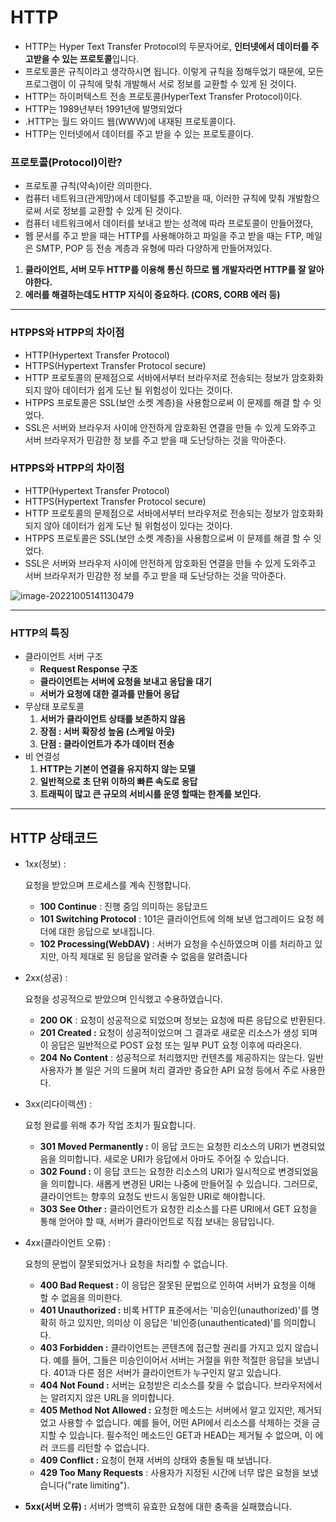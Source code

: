 # HTTP

- HTTP는 Hyper Text Transfer Protocol의 두문자어로, **인터넷에서 데이터를 주고받을 수 있는 프로토콜**입니다.
- 프로토콜은 규칙이라고 생각하시면 됩니다. 이렇게 규칙을 정해두었기 때문에, 모든 프로그램이 이 규칙에 맞춰 개발해서 서로 정보를 교환할 수 있게 된 것이다.
- HTTP는 하이퍼텍스트 전송 프로토콜(HyperText Transfer Protocol)이다.
- HTTP는 1989년부터 1991년에 발명되었다
- .HTTP는 월드 와이드 웹(WWW)에 내재된 프로토콜이다.
- HTTP는 인터넷에서 데이터를 주고 받을 수 있는 프로토콜이다.

### 프로토콜(Protocol)이란?

- 프로토콜 규칙(약속)이란 의미한다.
- 컴퓨터 네트워크(관게망)에서 데이털를 주고받을 때, 이러한 규칙에  맞춰 개발함으로써 서로 정보를 교환할 수 있게 된 것이다.
- 컴퓨터 네트워크에서 데이터를 보내고 받는 성격에 따라 프로토콜이 만들어졌다,
- 웹 문서를 주고 받을 때는 HTTP를 사용해야하고 파일을 주고 받을 때는 FTP, 메일은 SMTP, POP 등 전송 계층과 유형에 따라 다양하게 만들어져있다.

1. **클라이언트, 서버 모두 HTTP를 이용해 통신 하므로 웹 개발자라면 HTTP를 잘 알아야한다.**
2. **에러를 해결하는데도 HTTP 지식이 중요하다. (CORS, CORB 에러 등)**

------

### HTPPS와 HTPP의 차이점

- HTTP(Hypertext Transfer Protocol)
- HTTPS(Hypertext Transfer Protocol secure)
- HTTP 프로토콜의 문제점으로 서바에서부터 브라우저로 전송되는 정보가 암호화화 되지 않아 데이터가 쉽게 도난 될 위험성이 있다는 것이다.
- HTPPS 프로토콜은 SSL(보안 소켓 계층)을 사용함으로써 이 문제를 해결 할 수 잇었다.
- SSL은 서버와 브라우저 사이에 안전하게 암호화된 연결을 만들 수 있게 도와주고 서버 브라우저가 민감한 정 보를 주고 받을 때 도난당하는 것을 막아준다.

### HTPPS와 HTPP의 차이점

- HTTP(Hypertext Transfer Protocol)
- HTTPS(Hypertext Transfer Protocol secure)
- HTTP 프로토콜의 문제점으로 서바에서부터 브라우저로 전송되는 정보가 암호화화 되지 않아 데이터가 쉽게 도난 될 위험성이 있다는 것이다.
- HTPPS 프로토콜은 SSL(보안 소켓 계층)을 사용함으로써 이 문제를 해결 할 수 잇었다.
- SSL은 서버와 브라우저 사이에 안전하게 암호화된 연결을 만들 수 있게 도와주고 서버 브라우저가 민감한 정 보를 주고 받을 때 도난당하는 것을 막아준다.

![image-20221005141130479](C:\Users\ay612\AppData\Roaming\Typora\typora-user-images\image-20221005141130479.png)

------

### HTTP의 특징

- 클라이언트 서버 구조
  - **Request Response 구조**
  - **클라이언트는 서버에 요청을 보내고 응답을 대기**
  - **서버가 요청에 대한 결과를 만들어 응답**
- 무상태 포로토콜
  1. **서버가 클라이언트 상태를 보존하지 않음**
  2. **장점 : 서버 확장성 높음 (스케일 아웃)**
  3. **단점 : 클라이언트가 추가 데이터 전송**
- 비 연결성
  1. **HTTP는 기본이 연결을 유지하지 않는 모델**
  2. **일반적으로 초 단위 이하의 빠른 속도로 응답**
  3. **트래픽이 많고 큰 규모의 서비시를 운영 할때는 한계를 보인다.**

------

## HTTP 상태코드

- 1xx(정보) :

   요청을 받았으며 프로세스를 계속 진행합니다.

  - **100 Continue** : 진행 중임 의미하는 응답코드
  - **101 Switching Protocol** : 101은 클라이언트에 의해 보낸 업그레이드 요청 헤더에 대한 응답으로 보내집니다.
  - **102 Processing(WebDAV)** : 서버가 요청을 수신하였으며 이를 처리하고 있지만, 아직 제대로 된 응답을 알려줄 수 없음을 알려줍니다

- 2xx(성공) :

   요청을 성공적으로 받았으며 인식했고 수용하였습니다.

  - **200 OK** : 요청이 성공적으로 되었으며 정보는 요청에 따른 응답으로 반환된다.
  - **201 Created :** 요청이 성공적이었으며 그 결과로 새로운 리소스가 생성 되며 이 응답은 일반적으로 POST 요청 또는 일부 PUT 요청 이후에 따라온다.
  - **204 No Content** : 성공적으로 처리했지만 컨텐츠를 제공하지는 않는다. 일반 사용자가 볼 일은 거의 드물며 처리 결과만 중요한 API 요청 등에서 주로 사용한다.

- 3xx(리다이렉션) :

   요청 완료를 위해 추가 작업 조치가 필요합니다.

  - **301 Moved Permanently :** 이 응답 코드는 요청한 리소스의 URI가 변경되었음을 의미합니다. 새로운 URI가 응답에서 아마도 주어질 수 있습니다.
  - **302 Found :** 이 응답 코드는 요청한 리소스의 URI가 일시적으로 변경되었음을 의미합니다. 새롭게 변경된 URI는 나중에 만들어질 수 있습니다. 그러므로, 클라이언트는 향후의 요청도 반드시 동일한 URI로 해야합니다.
  - **303 See Other :** 클라이언트가 요청한 리소스를 다른 URI에서 GET 요청을 통해 얻어야 할 때, 서버가 클라이언트로 직접 보내는 응답입니다.

- 4xx(클라이언트 오류) :

   요청의 문법이 잘못되었거나 요청을 처리할 수 없습니다.

  - **400 Bad Request :** 이 응답은 잘못된 문법으로 인하여 서버가 요청을 이해 할 수 없음을 의미한다.
  - **401 Unauthorized :** 비록 HTTP 표준에서는 '미승인(unauthorized)'를 명확히 하고 있지만, 의미상 이 응답은 '비인증(unauthenticated)'를 의미합니다.
  - **403 Forbidden :** 클라이언트는 콘텐츠에 접근할 권리를 가지고 있지 않습니다. 예를 들어, 그들은 미승인이어서 서버는 거절을 위한 적절한 응답을 보냅니다. 401과 다른 점은 서버가 클라이언트가 누구인지 알고 있습니다.
  - **404 Not Found :** 서버는 요청받은 리소스를 찾을 수 없습니다. 브라우저에서는 알려지지 않은 URL을 의미합니다.
  - **405 Method Not Allowed :** 요청한 메소드는 서버에서 알고 있지만, 제거되었고 사용할 수 없습니다. 예를 들어, 어떤 API에서 리소스를 삭제하는 것을 금지할 수 있습니다. 필수적인 메소드인 GET과 HEAD는 제거될 수 없으며, 이 에러 코드를 리턴할 수 없습니다.
  - **409 Conflict :**  요청이 현재 서버의 상태와 충돌될 때 보냅니다.
  - **429 Too Many Requests** : 사용자가 지정된 시간에 너무 많은 요청을 보냈습니다("rate limiting").

- **5xx(서버 오류) :** 서버가 명백히 유효한 요청에 대한 충족을 실패했습니다.